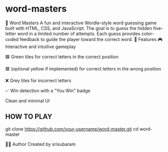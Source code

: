 # word-masters
🧠 Word Masters A fun and interactive Wordle-style word guessing game built with HTML, CSS, and JavaScript. The goal is to guess the hidden five-letter word in a limited number of attempts. Each guess provides color-coded feedback to guide the player toward the correct word.
🚀 Features
🎮 Interactive and intuitive gameplay

🟩 Green tiles for correct letters in the correct position

🟥 (optional yellow if implemented) for correct letters in the wrong position

❌ Grey tiles for incorrect letters

✅ Win detection with a "You Win" badge

Clean and minimal UI
## HOW TO PLAY
git clone https://github.com/your-username/word-master.git
cd word-master

🧑‍💻 Author
Created by srisubaram

